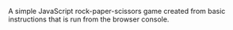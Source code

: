 A simple JavaScript rock-paper-scissors game created from basic instructions that is run from the browser console.
